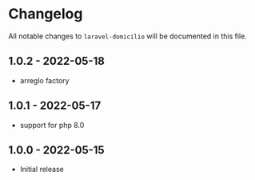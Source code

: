 # Changelog

All notable changes to `laravel-domicilio` will be documented in this file.

## 1.0.2 - 2022-05-18

- arreglo factory

## 1.0.1 - 2022-05-17

- support for php 8.0

## 1.0.0 - 2022-05-15

- Initial release
